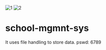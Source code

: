 ![1](https://user-images.githubusercontent.com/34623568/120888010-b3e8f880-c613-11eb-9041-269b3d242dcb.png)
![2](https://user-images.githubusercontent.com/34623568/120888014-b64b5280-c613-11eb-8b5a-73c088b734cd.png)
# school-mgmnt-sys
It uses file handling to store data.
pswd: 6789

